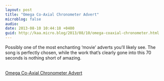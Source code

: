 ```yaml
---
layout: post
title: "Omega Co-Axial Chronometer Advert"
microblog: false
audio: 
date: 2013-08-10 10:44:18 +0400
guid: http://kaa.micro.blog/2013/08/10/omega-coaxial-chronometer.html
---
```

<p>Possibly one of the most enchanting &lsquo;movie&rsquo; adverts you&rsquo;ll likely see. The song is perfectly chosen, while the work that&rsquo;s clearly gone into this 70 seconds is nothing short of amazing.</p><br /><a href='http://www.omegawatches.com/adv/en/co-axial'>Omega Co-Axial Chronometer Advert</a>
